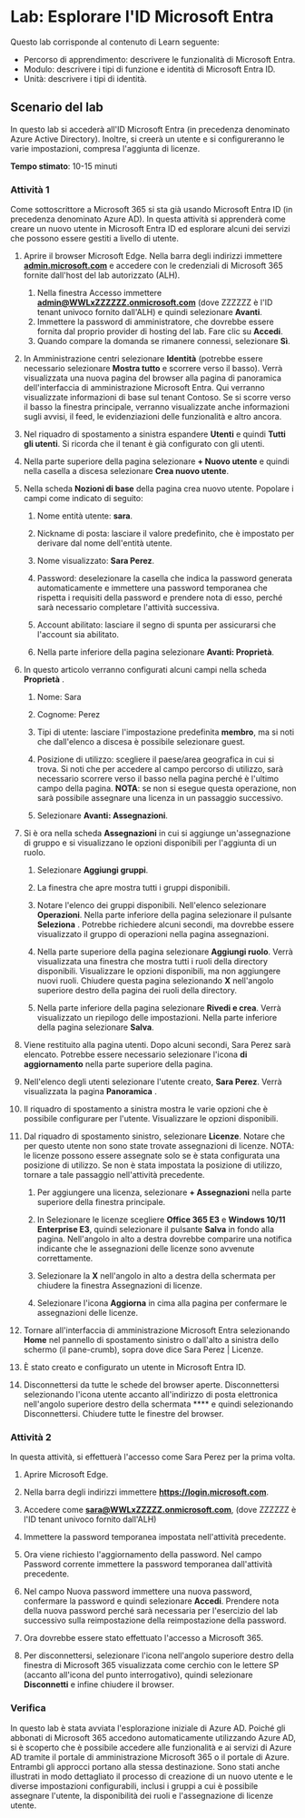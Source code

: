 <!---
---
Lab: Titolo: 'Esplora le impostazioni utente Microsoft Entra ID' Percorso di apprendimento/Modulo/Unità: "Percorso di apprendimento: Descrivere le funzionalità di Microsoft Entra; Modulo 1: Descrivere i tipi di funzione e identità di Microsoft Entra ID; Unità 3: Descrivere i tipi di identità Microsoft Entra
---
--->

# Lab: Esplorare l'ID Microsoft Entra

Questo lab corrisponde al contenuto di Learn seguente:

- Percorso di apprendimento: descrivere le funzionalità di Microsoft Entra.
- Modulo: descrivere i tipi di funzione e identità di Microsoft Entra ID.
- Unità: descrivere i tipi di identità.

## Scenario del lab

In questo lab si accederà all'ID Microsoft Entra (in precedenza denominato Azure Active Directory).  Inoltre, si creerà un utente e si configureranno le varie impostazioni, compresa l'aggiunta di licenze.  

**Tempo stimato**: 10-15 minuti

### Attività 1

Come sottoscrittore a Microsoft 365 si sta già usando Microsoft Entra ID (in precedenza denominato Azure AD).  In questa attività si apprenderà come creare un nuovo utente in Microsoft Entra ID ed esplorare alcuni dei servizi che possono essere gestiti a livello di utente.

1. Aprire il browser Microsoft Edge. Nella barra degli indirizzi immettere **[admin.microsoft.com](https://admin.microsoft.com)** e accedere con le credenziali di Microsoft 365 fornite dall'host del lab autorizzato (ALH).
    1. Nella finestra Accesso immettere **admin@WWLxZZZZZZ.onmicrosoft.com** (dove ZZZZZZ è l'ID tenant univoco fornito dall'ALH) e quindi selezionare **Avanti**.
    1. Immettere la password di amministratore, che dovrebbe essere fornita dal proprio provider di hosting del lab. Fare clic su **Accedi**.
    1. Quando compare la domanda se rimanere connessi, selezionare **Sì**.

1. In Amministrazione centri selezionare **Identità** (potrebbe essere necessario selezionare **Mostra tutto** e scorrere verso il basso).  Verrà visualizzata una nuova pagina del browser alla pagina di panoramica dell'interfaccia di amministrazione Microsoft Entra. Qui verranno visualizzate informazioni di base sul tenant Contoso. Se si scorre verso il basso la finestra principale, verranno visualizzate anche informazioni sugli avvisi, il feed, le evidenziazioni delle funzionalità e altro ancora.

1. Nel riquadro di spostamento a sinistra espandere **Utenti** e quindi **Tutti gli utenti**. Si ricorda che il tenant è già configurato con gli utenti.

1. Nella parte superiore della pagina selezionare **+ Nuovo utente** e quindi nella casella a discesa selezionare **Crea nuovo utente**.

1. Nella scheda **Nozioni di base** della pagina crea nuovo utente. Popolare i campi come indicato di seguito:
    1. Nome entità utente: **sara**.

    1. Nickname di posta: lasciare il valore predefinito, che è impostato per derivare dal nome dell'entità utente.

    1. Nome visualizzato: **Sara Perez**.

    1. Password: deselezionare la casella che indica la password generata automaticamente e immettere una password temporanea che rispetta i requisiti della password e prendere nota di esso, perché sarà necessario completare l'attività successiva.

    1. Account abilitato: lasciare il segno di spunta per assicurarsi che l'account sia abilitato.

    1. Nella parte inferiore della pagina selezionare **Avanti: Proprietà**.

1. In questo articolo verranno configurati alcuni campi nella scheda **Proprietà** .

    1. Nome: Sara

    1. Cognome: Perez

    1. Tipi di utente: lasciare l'impostazione predefinita **membro**, ma si noti che dall'elenco a discesa è possibile selezionare guest.

    1. Posizione di utilizzo: scegliere il paese/area geografica in cui si trova.  Si noti che per accedere al campo percorso di utilizzo, sarà necessario scorrere verso il basso nella pagina perché è l'ultimo campo della pagina.  **NOTA**: se non si esegue questa operazione, non sarà possibile assegnare una licenza in un passaggio successivo.

    1. Selezionare **Avanti: Assegnazioni**.

1. Si è ora nella scheda **Assegnazioni** in cui si aggiunge un'assegnazione di gruppo e si visualizzano le opzioni disponibili per l'aggiunta di un ruolo.

    1. Selezionare **Aggiungi gruppi**.

    1. La finestra che apre mostra tutti i gruppi disponibili.  

    1. Notare l'elenco dei gruppi disponibili.  Nell'elenco selezionare **Operazioni**.  Nella parte inferiore della pagina selezionare il pulsante **Seleziona** .  Potrebbe richiedere alcuni secondi, ma dovrebbe essere visualizzato il gruppo di operazioni nella pagina assegnazioni.

    1. Nella parte superiore della pagina selezionare **Aggiungi ruolo**.  Verrà visualizzata una finestra che mostra tutti i ruoli della directory disponibili.  Visualizzare le opzioni disponibili, ma non aggiungere nuovi ruoli.  Chiudere questa pagina selezionando **X** nell'angolo superiore destro della pagina dei ruoli della directory.
    1. Nella parte inferiore della pagina selezionare **Rivedi e crea**. Verrà visualizzato un riepilogo delle impostazioni.  Nella parte inferiore della pagina selezionare **Salva**.

1. Viene restituito alla pagina utenti.  Dopo alcuni secondi, Sara Perez sarà elencato.  Potrebbe essere necessario selezionare l'icona **di aggiornamento** nella parte superiore della pagina.

1. Nell'elenco degli utenti selezionare l'utente creato, **Sara Perez**.  Verrà visualizzata la pagina **Panoramica** .

1. Il riquadro di spostamento a sinistra mostra le varie opzioni che è possibile configurare per l'utente. Visualizzare le opzioni disponibili.

1. Dal riquadro di spostamento sinistro, selezionare **Licenze**.  Notare che per questo utente non sono state trovate assegnazioni di licenze.  NOTA: le licenze possono essere assegnate solo se è stata configurata una posizione di utilizzo. Se non è stata impostata la posizione di utilizzo, tornare a tale passaggio nell'attività precedente.

    1. Per aggiungere una licenza, selezionare **+ Assegnazioni** nella parte superiore della finestra principale.

    1. In Selezionare le licenze scegliere **Office 365 E3** e **Windows 10/11 Enterprise E3**, quindi selezionare il pulsante **Salva** in fondo alla pagina. Nell'angolo in alto a destra dovrebbe comparire una notifica indicante che le assegnazioni delle licenze sono avvenute correttamente.

    1. Selezionare la **X** nell'angolo in alto a destra della schermata per chiudere la finestra Assegnazioni di licenze.

    1. Selezionare l'icona **Aggiorna** in cima alla pagina per confermare le assegnazioni delle licenze.

1. Tornare all'interfaccia di amministrazione Microsoft Entra selezionando **Home** nel pannello di spostamento sinistro o dall'alto a sinistra dello schermo (il pane-crumb), sopra dove dice Sara Perez | Licenze.

1. È stato creato e configurato un utente in Microsoft Entra ID.

1. Disconnettersi da tutte le schede del browser aperte. Disconnettersi selezionando l'icona utente accanto all'indirizzo di posta elettronica nell'angolo superiore destro della schermata **** e quindi selezionando Disconnettersi. Chiudere tutte le finestre del browser.

### Attività 2

In questa attività, si effettuerà l'accesso come Sara Perez per la prima volta.

1. Aprire Microsoft Edge.

2. Nella barra degli indirizzi immettere **https://login.microsoft.com**.

3. Accedere come **sara@WWLxZZZZZ.onmicrosoft.com**, (dove ZZZZZZ è l'ID tenant univoco fornito dall'ALH)
4. Immettere la password temporanea impostata nell'attività precedente.

5. Ora viene richiesto l'aggiornamento della password. Nel campo Password corrente immettere la password temporanea dall'attività precedente.

6. Nel campo Nuova password immettere una nuova password, confermare la password e quindi selezionare **Accedi**.  Prendere nota della nuova password perché sarà necessaria per l'esercizio del lab successivo sulla reimpostazione della reimpostazione della password.

7. Ora dovrebbe essere stato effettuato l'accesso a Microsoft 365.

8. Per disconnettersi, selezionare l'icona nell'angolo superiore destro della finestra di Microsoft 365 visualizzata come cerchio con le lettere SP (accanto all'icona del punto interrogativo), quindi selezionare **Disconnetti** e infine chiudere il browser.

### Verifica

In questo lab è stata avviata l'esplorazione iniziale di Azure AD. Poiché gli abbonati di Microsoft 365 accedono automaticamente utilizzando Azure AD, si è scoperto che è possibile accedere alle funzionalità e ai servizi di Azure AD tramite il portale di amministrazione Microsoft 365 o il portale di Azure.  Entrambi gli approcci portano alla stessa destinazione.  Sono stati anche illustrati in modo dettagliato il processo di creazione di un nuovo utente e le diverse impostazioni configurabili, inclusi i gruppi a cui è possibile assegnare l'utente, la disponibilità dei ruoli e l'assegnazione di licenze utente.
